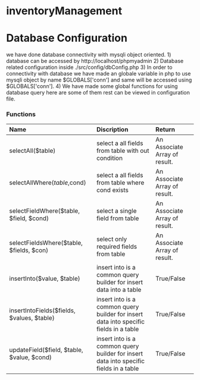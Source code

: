 # inventoryManagement

# Database Configuration
we have done database connectivity with mysqli object oriented.
    1) database can be accessed by http://localhost/phpmyadmin
    2) Database related configuration inside ./src/config/dbConfig.php
    3) In order to connectivity with database we have made an globale variable in php to use mysqli object by name $GLOBALS['conn'] and same will be accessed using $GLOBALS['conn'].
    4) We have made some global functions for using database query here are some of them rest can be viewed in configuration file.
       
### Functions

| Name                     | Discription | Return |
| :----------------------- | :----- | :-----|
| selectAll($table)        | select a all fields from table with out condition | An Associate Array of result. |
| selectAllWhere($table,$cond)| select a all fields from table where cond exists| An Associate Array of result.|
| selectFieldWhere($table, $field, $cond) | select a single field from table | An Associate Array of result.|
| selectFieldsWhere($table, $fields, $con) | select only required fields from table | An Associate Array of result.|
|insertInto($value, $table) | insert into is a common query builder for insert data into a table | True/False |
| insertIntoFields($fields, $values, $table) | insert into is a common query builder for insert data into specific fields in a table | True/False |
| updateField($field, $table, $value, $cond) |  insert into is a common query builder for insert data into specific fields in a table | True/False |



